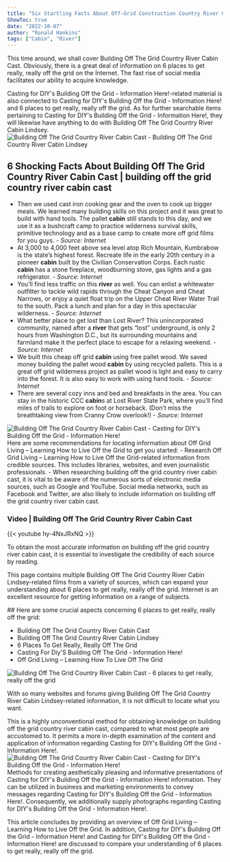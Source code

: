 ```yaml
---
title: "Six Startling Facts About Off-Grid Construction Country River Cabin Cast"
ShowToc: true 
date: "2022-10-07"
author: "Ronald Hankins" 
tags: ["Cabin", "River"]
---
```


	
This time around, we shall cover Building Off The Grid Country River Cabin Cast. Obviously, there is a great deal of information on 6 places to get really, really off the grid on the Internet. The fast rise of social media facilitates our ability to acquire knowledge.

Casting for DIY's Building Off the Grid - Information Here!-related material is also connected to Casting for DIY's Building Off the Grid - Information Here! and 6 places to get really, really off the grid. As for further searchable items pertaining to Casting for DIY's Building Off the Grid - Information Here!, they will likewise have anything to do with Building Off The Grid Country River Cabin Lindsey.
<img loading="lazy" src="https://www.rjspix.com/img/s/v-10/p2634552037-5.jpg" onerror="this.onerror=null;this.src='https://blogger.googleusercontent.com/img/a/AVvXsEhe7F7TRXHtjiKvHb5vS7DmnxvpHiDyoYyYvm1nHB3Qp2_w3BnM6A2eq4v7FYxCC9bfZt3a9vIMtAYEKUiaDQbHMg-ViyGmRIj39MLp0bGFfgfYw1Dc9q_H-T0wiTm3l0Uq42dETrN9eC8aGJ9_IORZsxST1AcLR7np1koOfcc7tnHa4S8Mwz_xD9d0=s16000';" alt="Building Off The Grid Country River Cabin Cast - Building Off The Grid Country River Cabin Lindsey" >

## 6 Shocking Facts About Building Off The Grid Country River Cabin Cast | building off the grid country river cabin cast
-   Then we used cast iron cooking gear and the oven to cook up bigger meals. We learned many building skills on this project and it was great to build with hand tools. The pallet **cabin** still stands to this day, and we use it as a bushcraft camp to practice wilderness survival skills, primitive technology and as a base camp to create more off grid films for you guys. - <cite>Source: Internet</cite>
-   At 3,000 to 4,000 feet above sea level atop Rich Mountain, Kumbrabow is the state’s highest forest. Recreate life in the early 20th century in a pioneer **cabin** built by the Civilian Conservation Corps. Each rustic **cabin** has a stone fireplace, woodburning stove, gas lights and a gas refrigerator. - <cite>Source: Internet</cite>
-   You’ll find less traffic on this **river** as well. You can enlist a whitewater outfitter to tackle wild rapids through the Cheat Canyon and Cheat Narrows, or enjoy a quiet float trip on the Upper Cheat River Water Trail to the south. Pack a lunch and plan for a day in this spectacular wilderness. - <cite>Source: Internet</cite>
-   What better place to get lost than Lost River? This unincorporated community, named after a **river** that gets “lost” underground, is only 2 hours from Washington D.C., but its surrounding mountains and farmland make it the perfect place to escape for a relaxing weekend. - <cite>Source: Internet</cite>
-   We built this cheap off grid **cabin** using free pallet wood. We saved money building the pallet wood **cabin** by using recycled pallets. This is a great off grid wilderness project as pallet wood is light and easy to carry into the forest. It is also easy to work with using hand tools. - <cite>Source: Internet</cite>
-   There are several cozy inns and bed and breakfasts in the area. You can stay in the historic CCC **cabin**s at Lost River State Park, where you’ll find miles of trails to explore on foot or horseback. (Don’t miss the breathtaking view from Cranny Crow overlook!) - <cite>Source: Internet</cite>


<img loading="lazy" src="http://stovesandmore.com/wp-content/uploads/2017/03/cabin-tender-front-view.jpg" onerror="this.onerror=null;this.src='https://blogger.googleusercontent.com/img/a/AVvXsEhe7F7TRXHtjiKvHb5vS7DmnxvpHiDyoYyYvm1nHB3Qp2_w3BnM6A2eq4v7FYxCC9bfZt3a9vIMtAYEKUiaDQbHMg-ViyGmRIj39MLp0bGFfgfYw1Dc9q_H-T0wiTm3l0Uq42dETrN9eC8aGJ9_IORZsxST1AcLR7np1koOfcc7tnHa4S8Mwz_xD9d0=s16000';" alt="Building Off The Grid Country River Cabin Cast - Casting for DIY's Building Off the Grid - Information Here!" >
Here are some recommendations for locating information about Off Grid Living – Learning How to Live Off the Grid to get you started:
- Research Off Grid Living – Learning How to Live Off the Grid-related information from credible sources. This includes libraries, websites, and even journalistic professionals.
- When researching building off the grid country river cabin cast, it is vital to be aware of the numerous sorts of electronic media sources, such as Google and YouTube. Social media networks, such as Facebook and Twitter, are also likely to include information on building off the grid country river cabin cast.

### Video | Building Off The Grid Country River Cabin Cast
{{< youtube hy-4NxJRxNQ >}} 

To obtain the most accurate information on building off the grid country river cabin cast, it is essential to investigate the credibility of each source by reading.

This page contains multiple Building Off The Grid Country River Cabin Lindsey-related films from a variety of sources, which can expand your understanding about 6 places to get really, really off the grid. Internet is an excellent resource for getting information on a range of subjects.
<script async="async" data-cfasync="false" src="//normallydemandedalter.com/fe63df3c5408708b15d8dc3d9b206b31/invoke.js"></script>
<div id="container-fe63df3c5408708b15d8dc3d9b206b31"></div>
## Here are some crucial aspects concerning 6 places to get really, really off the grid:

- Building Off The Grid Country River Cabin Cast
- Building Off The Grid Country River Cabin Lindsey
- 6 Places To Get Really, Really Off The Grid
- Casting For Diy'S Building Off The Grid - Information Here!
- Off Grid Living – Learning How To Live Off The Grid

 <img loading="lazy" src="https://www.rjspix.com/img/s/v-10/p4074628247-5.jpg" onerror="this.onerror=null;this.src='https://blogger.googleusercontent.com/img/a/AVvXsEhe7F7TRXHtjiKvHb5vS7DmnxvpHiDyoYyYvm1nHB3Qp2_w3BnM6A2eq4v7FYxCC9bfZt3a9vIMtAYEKUiaDQbHMg-ViyGmRIj39MLp0bGFfgfYw1Dc9q_H-T0wiTm3l0Uq42dETrN9eC8aGJ9_IORZsxST1AcLR7np1koOfcc7tnHa4S8Mwz_xD9d0=s16000';" alt="Building Off The Grid Country River Cabin Cast - 6 places to get really, really off the grid" >

With so many websites and forums giving Building Off The Grid Country River Cabin Lindsey-related information, it is not difficult to locate what you want.

This is a highly unconventional method for obtaining knowledge on building off the grid country river cabin cast, compared to what most people are accustomed to. It permits a more in-depth examination of the content and application of information regarding Casting for DIY's Building Off the Grid - Information Here!.
<img loading="lazy" src="https://www.rjspix.com/img/s/v-10/p2424140209-5.jpg" onerror="this.onerror=null;this.src='https://blogger.googleusercontent.com/img/a/AVvXsEhe7F7TRXHtjiKvHb5vS7DmnxvpHiDyoYyYvm1nHB3Qp2_w3BnM6A2eq4v7FYxCC9bfZt3a9vIMtAYEKUiaDQbHMg-ViyGmRIj39MLp0bGFfgfYw1Dc9q_H-T0wiTm3l0Uq42dETrN9eC8aGJ9_IORZsxST1AcLR7np1koOfcc7tnHa4S8Mwz_xD9d0=s16000';" alt="Building Off The Grid Country River Cabin Cast - Casting for DIY's Building Off the Grid - Information Here!" >
Methods for creating aesthetically pleasing and informative presentations of Casting for DIY's Building Off the Grid - Information Here! information. They can be utilized in business and marketing environments to convey messages regarding Casting for DIY's Building Off the Grid - Information Here!. Consequently, we additionally supply photographs regarding Casting for DIY's Building Off the Grid - Information Here!.

This article concludes by providing an overview of Off Grid Living – Learning How to Live Off the Grid. In addition, Casting for DIY's Building Off the Grid - Information Here! and Casting for DIY's Building Off the Grid - Information Here! are discussed to compare your understanding of 6 places to get really, really off the grid.
	
	

